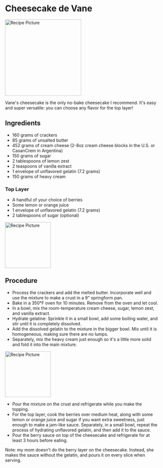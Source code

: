 # Cheesecake de Vane
<img src="CheesecakeDeVaneFront.jpg" alt="Recipe Picture" width = "250" height = "auto" class="image">

Vane's cheesecake is the only no-bake cheesecake I recommend. It's easy and super versatile: you can choose any flavor for the top layer! 

## Ingredients
- 160 grams of crackers
- 85 grams of unsalted butter
- 452 grams of cream cheese (2-8oz cream cheese blocks in the U.S. or CasanCrem in Argentina)
- 150 grams of sugar
- 2 tablespoons of lemon zest
- 2 teaspoons of vanilla extract
- 1 envelope of unflavored gelatin (7.2 grams)
- 150 grams of heavy cream

### Top Layer 
- A handful of your choice of berries
- Some lemon or orange juice
- 1 envelope of unflavored gelatin (7.2 grams)
- 2 tablespoons of sugar (optional)
<img src="CheesecakeDeVaneTop.jpg" alt="Recipe Picture" width = "150" height = "auto" class="image">

## Procedure
- Process the crackers and add the melted butter. Incorporate well and use the mixture to make a crust in a 9" springform pan. 
- Bake in a 350°F oven for 10 minutes. Remove from the oven and let cool.
- In a bowl, mix the room-temperature cream cheese, sugar, lemon zest, and vanilla extract. 
- Hydrate gelatine: Sprinkle it in a small bowl, add some boiling water, and stir until it is completely dissolved.
- Add the dissolved gelatin to the mixture in the bigger bowl. Mix until it is homogeneous, making sure there are no lumps. 
- Separately, mix the heavy cream just enough so it's a little more solid and fold it into the main mixture. 
<img src="CheesecakeDeVaneClose.jpg" alt="Recipe Picture" width = "auto" height = "150" class="image">

- Pour the mixture on the crust and refrigerate while you make the topping.
- For the top layer, cook the berries over medium heat, along with some lemon or orange juice and sugar if you want extra sweetness, just enough to make a jam-like sauce. Separately, in a small bowl, repeat the process of hydrating unflavored gelatin, and then add it to the sauce. 
- Pour the berry sauce on top of the cheesecake and refrigerate for at least 3 hours before eating.

Note: my mom doesn't do the berry layer on the cheesecake. Instead, she makes the sauce without the gelatin, and pours it on every slice when serving.
